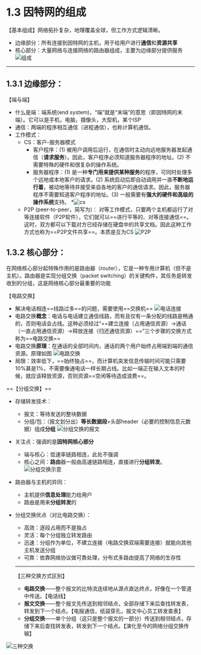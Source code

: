 # 1.3 因特网的组成

【基本组成】网络拓扑复杂，地理覆盖全球，但工作方式逻辑清晰。
* 边缘部分：所有连接到因特网的主机，用于给用户进行**通信**和**资源共享**
* 核心部分：大量网络与连接网络的路由器组成，主要为边缘部分提供服务
![组成]($resource/%E7%BB%84%E6%88%90.jpg)


---

## 1.3.1 边缘部分：

【端与端】
* 什么是端：端系统(end system)，“端”就是“末端”的意思（即因特网的末端）。它可以是手机，电脑，摄像头，大型机，某个ISP
* 通信：两端的程序相互通信（进程通信），也称计算机通信。
* 工作模式：
  * CS：客户-服务器模式
    *  客户程序：(1) 被用户调用后运行，在通信时主动向远地服务器发起通信（**请求服务**）。因此，客户程序必须知道服务器程序的地址。(2) 不需要特殊的硬件和很复杂的操作系统。
    *  服务器程序：(1) 是一种**专门用来提供某种服务**的程序，可同时处理多个远地或本地客户的请求。(2) 系统启动后即自动调用并一直**不断地运行着**，被动地等待并接受来自各地的客户的通信请求。因此，服务器程序不需要知道客户程序的地址。(3) 一般需要有**强大的硬件和高级的操作系统**支持。
    *![cs]($resource/cs.jpg)
  * P2P (peer-to-peer，简写为)：  对等工作模式，只要两个主机都运行了对等连接软件（P2P软件），它们就可以==进行平等的、对等连接通信==。这时，双方都可以下载对方已经存储在硬盘中的共享文档。因此这种工作方式也称为==P2P文件共享==。本质是互为CS
![P2P]($resource/P2P.jpeg)

## 1.3.2 核心部分：

在网络核心部分起特殊作用的是路由器（router），它是一种专用计算机（但不是主机）。路由器是实现分组交换（packet switching）的关键构件，其任务是转发收到的分组，这是网络核心部分最重要的功能

【电路交换】
* 解决电话相连==线路过多==的问题，需要使用==交换机==
![电话连接]($resource/%E7%94%B5%E8%AF%9D%E8%BF%9E%E6%8E%A5.jpg)
* 电路交换**概念**：电话与电话建立通信线路，而有且仅有一条分配的线路是畅通的，否则电话会占线。这种必须经过“==建立连接（占用通信资源）→通话（一直占用通信资源）→释放连接（归还通信资源）==”三个步骤的交换方式称为==电路交换==
* 电路交换**原理**：在通话的全部时间内，通话的两个用户始终占用端到端的通信资源。原理如图
![电路交换]($resource/%E7%94%B5%E8%B7%AF%E4%BA%A4%E6%8D%A2.jpeg)
* 局限：效率低下，==始终独占==，而计算机突发信息传输时间可能只需要10%甚是1%，不需要像通电话一样长期占线。比如一端正在输入文本的时候，就应该释放资源，否则资源==空闲等待造成浪费==。

==【分组交换】==
* 存储转发技术：
  * 报文：等待发送的整块数据
  * 分组/包：（报文划分出）**等长数据段**+头部header（必要的控制信息元数据）组成**分组**
![分组交换的报文]($resource/%E5%88%86%E7%BB%84%E4%BA%A4%E6%8D%A2%E7%9A%84%E6%8A%A5%E6%96%87.png)
* 关注点：强调的是**因特网核心部分**
  * 端与核心：低速率链路相连，此处不强调
  * 核心之间：**路由**器一般由高速链路相连，直接进行**分组转发**。
![分组交换示意]($resource/%E5%88%86%E7%BB%84%E4%BA%A4%E6%8D%A2%E7%A4%BA%E6%84%8F.jpeg)
* 路由器与主机的异同：
  * 主机提供**信息处理**能力给用户
  * 路由是用来**分组转发**的
* 分组交换优点（对比电路交换）：
  * 高效：逐段占用而不是独占
  * 灵活：每个分组独立转发路由
  * 迅速：分组作为单位，不建立连接（电路交换双端需要连接）就能向其他主机发送分组
  * 可靠：依靠网络协议做可靠处理，分布式多路由提高了网络的生存性
  
  
  ---
  【三种交换方式区别】
   *  **电路交换**——整个报文的比特流连续地从源点直达终点，好像在一个管道中传送。【电话线】
   * **报文交换**——整个报文先传送到相邻结点，全部存储下来后查找转发表，转发到下一个结点。【电报通信，纸袋穿孔，报文中心员工转发查表】
   * **分组交换**——单个分组（这只是整个报文的一部分）传送到相邻结点，存储下来后查找转发表，转发到下一个结点。【演化至今的网络分组交换传输】

![三种交换]($resource/%E4%B8%89%E7%A7%8D%E4%BA%A4%E6%8D%A2.png)

